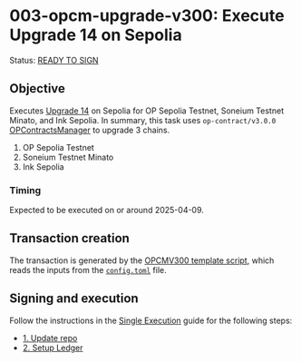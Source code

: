 # 003-opcm-upgrade-v300: Execute Upgrade 14 on Sepolia

Status: [READY TO SIGN]()

## Objective

Executes [Upgrade 14](https://gov.optimism.io/t/upgrade-proposal-14-isthmus-l1-contracts-mt-cannon/9796) on Sepolia for OP Sepolia Testnet, Soneium Testnet Minato, and Ink Sepolia.
In summary, this task uses `op-contract/v3.0.0` [OPContractsManager]() to upgrade 3 chains.
1. OP Sepolia Testnet
2. Soneium Testnet Minato
3. Ink Sepolia

### Timing

Expected to be executed on or around 2025-04-09.

## Transaction creation
The transaction is generated by the [OPCMV300 template script](../../../template/OPCMUpgradeV300.sol),
which reads the inputs from the [`config.toml`](./config.toml) file.

## Signing and execution
Follow the instructions in the [Single Execution](../../../SINGLE.md) guide for the following steps:
- [1. Update repo](../../../SINGLE.md#1-update-repo)
- [2. Setup Ledger](../../../SINGLE.md#2-setup-ledger)
	

